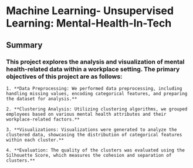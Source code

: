 # Machine Learning- Unsupervised Learning: Mental-Health-In-Tech

## Summary

### This project explores the analysis and visualization of mental health-related data within a workplace setting. The primary objectives of this project are as follows:

    1. **Data Preprocessing: We performed data preprocessing, including handling missing values, encoding categorical features, and preparing the dataset for analysis.**

    2. **Clustering Analysis: Utilizing clustering algorithms, we grouped employees based on various mental health attributes and their workplace-related factors.**

    3. **Visualizations: Visualizations were generated to analyze the clustered data, showcasing the distribution of categorical features within each cluster.**

    4. **Evaluation: The quality of the clusters was evaluated using the Silhouette Score, which measures the cohesion and separation of clusters.**
